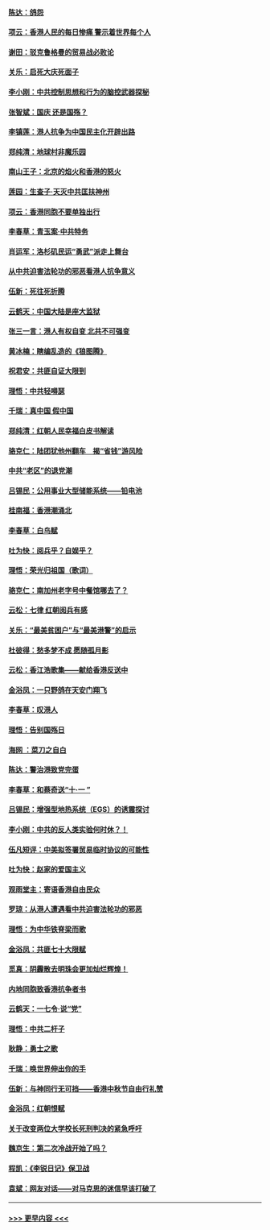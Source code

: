 #### [陈达：鸽怨](../pages/nsc993/n11561879.md?t=10021933) 
#### [项云：香港人民的每日惨痛  警示着世界每个人](../pages/nsc993/n11559273.md?t=10021933) 
#### [谢田：驳克鲁格曼的贸易战必败论](../pages/nsc993/n11555840.md?t=10021933) 
#### [关乐：启死大庆死面子](../pages/nsc993/n11556823.md?t=10021933) 
#### [李小刚：中共控制思想和行为的脑控武器探秘](../pages/nsc993/n11556776.md?t=10021933) 
#### [张智斌：国庆  还是国殇？](../pages/nsc993/n11556617.md?t=10021933) 
#### [李镇莲：港人抗争为中国民主化开辟出路](../pages/nsc993/n11556570.md?t=10021933) 
#### [郑纯清：地球村非魔乐园](../pages/nsc993/n11555415.md?t=10021933) 
#### [南山王子：北京的焰火和香港的怒火](../pages/nsc993/n11555318.md?t=10021933) 
#### [莲园：生查子·天灭中共匡扶神州](../pages/nsc993/n11555302.md?t=10021933) 
#### [项云：香港同胞不要单独出行](../pages/nsc993/n11555276.md?t=10021933) 
#### [李春草：青玉案‧中共特务](../pages/nsc993/n11552356.md?t=10021933) 
#### [肖运军：洛杉矶民运“勇武”派走上舞台](../pages/nsc993/n11551595.md?t=10021933) 
#### [从中共迫害法轮功的邪恶看港人抗争意义](../pages/nsc993/n11540858.md?t=10021933) 
#### [伍新：死往死折腾](../pages/nsc993/n11550174.md?t=10021933) 
#### [云鹤天：中国大陆是座大监狱](../pages/nsc993/n11550155.md?t=10021933) 
#### [张三一言：港人有权自变 北共不可强变](../pages/nsc993/n11550132.md?t=10021933) 
#### [黄冰楠：瞎编乱造的《狼图腾》](../pages/nsc993/n11550082.md?t=10021933) 
#### [祝君安：共匪自证大限到](../pages/nsc993/n11550041.md?t=10021933) 
#### [理悟：中共轻嘚瑟](../pages/nsc993/n11547978.md?t=10021933) 
#### [千瑞：真中国 假中国](../pages/nsc993/n11547865.md?t=10021933) 
#### [郑纯清：红朝人民幸福白皮书解读](../pages/nsc993/n11547499.md?t=10021933) 
#### [骆克仁：陆团犹他州翻车　揭“省钱”游风险](../pages/nsc993/n11546977.md?t=10021933) 
#### [中共“老区”的退党潮](../pages/nsc993/n11545995.md?t=10021933) 
#### [吕锡民：公用事业大型储能系统——铅电池](../pages/nsc993/n11545701.md?t=10021933) 
#### [桂南福：香港潮涌北](../pages/nsc993/n11545682.md?t=10021933) 
#### [李春草：白鸟赋](../pages/nsc993/n11545663.md?t=10021933) 
#### [吐为快：阅兵乎？自娱乎？](../pages/nsc993/n11545625.md?t=10021933) 
#### [理悟：荣光归祖国（歌词）](../pages/nsc993/n11545616.md?t=10021933) 
#### [骆克仁：南加州老字号中餐馆哪去了？](../pages/nsc993/n11545120.md?t=10021933) 
#### [云松：七律 红朝阅兵有感](../pages/nsc993/n11542394.md?t=10021933) 
#### [关乐：“最美贫困户”与“最美港警”的启示](../pages/nsc993/n11542252.md?t=10021933) 
#### [杜彼得：愁多梦不成 愿随孤月影](../pages/nsc993/n11540296.md?t=10021933) 
#### [云松：香江浩歌集——献给香港反送中](../pages/nsc993/n11540149.md?t=10021933) 
#### [金浴凤：一只野鸽在天安门翔飞](../pages/nsc993/n11540280.md?t=10021933) 
#### [李春草：叹港人](../pages/nsc993/n11540119.md?t=10021933) 
#### [理悟：告别国殇日](../pages/nsc993/n11539610.md?t=10021933) 
#### [海网 ：菜刀之自白](../pages/nsc993/n11539597.md?t=10021933) 
#### [陈达：警治港致党完蛋](../pages/nsc993/n11538127.md?t=10021933) 
#### [李春草：和蔡奇送“十·一 ”](../pages/nsc993/n11537810.md?t=10021933) 
#### [吕锡民：增强型地热系统（EGS）的诱震探讨](../pages/nsc993/n11537765.md?t=10021933) 
#### [李小刚：中共的反人类实验何时休？！](../pages/nsc993/n11537669.md?t=10021933) 
#### [伍凡短评：中美拟签署贸易临时协议的可能性](../pages/nsc993/n11536773.md?t=10021933) 
#### [吐为快：赵家的爱国主义](../pages/nsc993/n11536750.md?t=10021933) 
#### [观雨堂主：寄语香港自由民众](../pages/nsc993/n11536735.md?t=10021933) 
#### [罗琼：从港人遭遇看中共迫害法轮功的邪恶](../pages/nsc993/n11507862.md?t=10021933) 
#### [理悟：为中华铁脊梁而歌](../pages/nsc993/n11534458.md?t=10021933) 
#### [金浴凤：共匪七十大限赋](../pages/nsc993/n11534434.md?t=10021933) 
#### [觅真：阴霾散去明珠会更加灿烂辉煌！](../pages/nsc993/n11531858.md?t=10021933) 
#### [内地同胞致香港抗争者书](../pages/nsc993/n11531645.md?t=10021933) 
#### [云鹤天：一七令‧说“党”](../pages/nsc993/n11529099.md?t=10021933) 
#### [理悟：中共二杆子](../pages/nsc993/n11529046.md?t=10021933) 
#### [耿静：勇士之歌](../pages/nsc993/n11527562.md?t=10021933) 
#### [千瑞：唤世界伸出你的手](../pages/nsc993/n11526942.md?t=10021933) 
#### [伍新：与神同行无可挡——香港中秋节自由行礼赞](../pages/nsc993/n11526801.md?t=10021933) 
#### [金浴凤：红朝恨赋](../pages/nsc993/n11524312.md?t=10021933) 
#### [关于改变两位大学校长死刑判决的紧急呼吁](../pages/nsc993/n11524103.md?t=10021933) 
#### [魏京生：第二次冷战开始了吗？](../pages/nsc993/n11524023.md?t=10021933) 
#### [程凯：《李锐日记》保卫战](../pages/nsc993/n11522922.md?t=10021933) 
#### [袁斌：网友对话——对马克思的迷信早该打破了](../pages/nsc993/n11522561.md?t=10021933) 

----
#### [ >>> 更早内容 <<< ](../indexes/nsc993-earlier.md)
